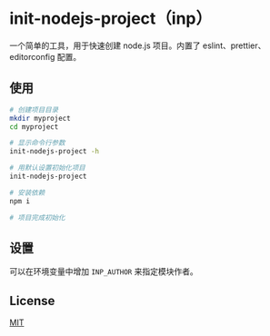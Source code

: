 # init-nodejs-project（inp）

一个简单的工具，用于快速创建 node.js 项目。内置了 eslint、prettier、editorconfig 配置。

## 使用

```sh
# 创建项目目录
mkdir myproject
cd myproject

# 显示命令行参数
init-nodejs-project -h

# 用默认设置初始化项目
init-nodejs-project 

# 安装依赖
npm i

# 项目完成初始化
```

## 设置

可以在环境变量中增加 `INP_AUTHOR` 来指定模块作者。

## License

[MIT](LICENSE)
